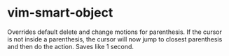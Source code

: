 # vim-smart-object

Overrides default delete and change motions for parenthesis. If the cursor is not inside a parenthesis, the cursor will now jump to closest parenthesis and then do the action. Saves like 1 second.
